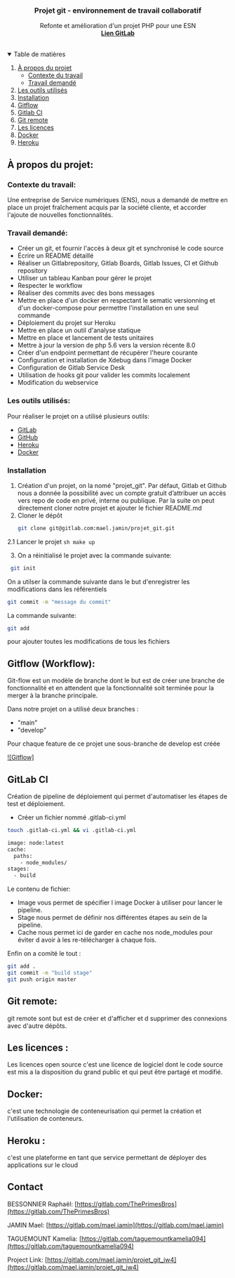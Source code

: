 <p align="center">
  <h3 align="center">Projet git - environnement de travail collaboratif</h3>

  <p align="center">
    Refonte et amélioration d'un projet PHP pour une ESN
    <br />
    <a href="https://gitlab.com/mael.jamin/projet_git_iw4"><strong>Lien GitLab  </strong></a>
    <br />
    <br />
    

  </p>
</p>



<details open="open">
  <summary>Table de matières  </summary>
  <ol>
    <li>
      <a href="#about-the-project">À propos du projet</a>
      <ul>
        <li><a href="#Contexte du travail">Contexte du travail</a></li>
      </ul>
      <ul>
        <li><a href="#Tarvail demandé">Travail demandé</a></li>
      </ul>
    </li>
    <li> <a href="#les outils utilisé">Les outils utilisés </a></li>
    <li> <a href="#Installation">Installation </a></li>
    <li><a href="#Gitflow">Gitflow</a></li>
    <li><a href="#Gitlab CI">Gitlab CI</a></li>
    <li><a href="#Git remote">Git remote</a></li>
    <li><a href="#Les licences">Les licences</a></li>
    <li><a href="#Docker">Docker</a></li>
    <li><a href="#Php Apache">Heroku</a></li>
        
   
  </ol>
</details>



## À propos du projet:
### Contexte du travail: 


 Une entreprise de Service numériques (ENS), nous a demandé de mettre en place un projet fraîchement acquis par la société cliente, et accorder l'ajoute 
 de nouvelles fonctionnalités.   

### Travail demandé:
* Créer un git, et fournir l'accès à deux git et synchronisé le code source
* Écrire un README détaillé 
* Réaliser un Gitlabrepository, Gitlab Boards, Gitlab Issues, CI et Github repository 
* Utiliser un tableau Kanban pour gérer le projet
* Respecter le workflow
* Réaliser des commits avec des bons messages
* Mettre en place d'un docker en respectant le sematic versionning et d'un docker-compose pour permettre l'installation en une seul commande 
* Déploiement du projet sur Heroku 
* Mettre en place un outil d'analyse statique 
* Mettre en place et lancement de tests unitaires 
* Mettre à jour la version de php 5.6 vers la version récente 8.0
* Créer d'un endpoint permettant de récupérer l'heure courante 
* Configuration et installation de Xdebug dans l'image Docker 
* Configuration de Gitlab Service Desk
* Utilisation de hooks git pour valider les commits localement 
* Modification du webservice 


### Les outils utilisés: 
Pour réaliser le projet on a utilisé plusieurs outils: 

* [GitLab](/https://gitlab.com)
* [GitHub](https://github.com)
* [Heroku](https://www.heroku.com)
* [Docker](https://www.docker.com/)



<!-- Installation-->
### Installation

1. Création d'un projet, on la nomé "projet_git". Par défaut, Gitlab et Github nous a donnée la possibilité avec un compte gratuit d’attribuer un accès vers repo de code en privé, interne ou publique.
Par la suite on peut directement cloner notre projet et ajouter le fichier README.md
2. Cloner le dépôt 
   ```sh
   git clone git@gitlab.com:mael.jamin/projet_git.git
   ```
2.1 Lancer le projet
	```sh
   	make up
   	```

 3.  On a réinitialisé le projet avec la commande suivante: 
 ```sh 
  git init
  ```

On a utilser la commande suivante dans le but d'enregistrer les modifications dans les référentiels 
   ```sh 
  git commit -m "message du commit"
  ```

La commande suivante: 
  ```sh 
  git add
  ```
  pour ajouter toutes les modifications de tous les fichiers

## Gitflow (Workflow): 
Git-flow est un modèle de branche dont le but est de créer une branche de fonctionnalité et en attendent que la fonctionnalité soit terminée pour la merger à la branche principale.

Dans notre projet on a utilisé deux branches : 
 - "main" 
 - "develop" 
 
Pour chaque feature de ce projet une sous-branche de develop est créée
 
 [![Gitflow]](https://ibb.co/vVthvmw)

 

<!-- GitLab CI -->
## GitLab CI
Création de pipeline de déploiement qui permet d'automatiser les étapes de test et déploiement.
- Créer un fichier nommé .gitlab-ci.yml
 ```sh
 touch .gitlab-ci.yml && vi .gitlab-ci.yml
```

```sh
image: node:latest
cache:
  paths:
    - node_modules/
stages:
  - build
```

Le contenu de fichier: 

* Image vous permet de spécifier l image Docker à utiliser pour lancer le pipeline.
* Stage nous permet de définir nos différentes étapes au sein de la pipeline.
* Cache nous permet ici de garder en cache nos node_modules pour éviter d avoir à les re-télécharger à chaque fois.

Enfin on a comité le tout :
```sh
git add .
git commit -m "build stage"
git push origin master
```



## Git remote: 
git remote sont but est de créer et d'afficher et d supprimer des connexions avec d'autre dépôts.

## Les licences : 
Les licences open source c'est une licence de logiciel dont le code source est mis a la disposition du grand public et qui peut être partagé et modifié.


## Docker: 
c'est une technologie de conteneurisation qui permet la création et l'utilisation de conteneurs. 

## Heroku : 
c'est une plateforme en tant que service permettant de déployer des applications sur le cloud 





<!-- CONTACT -->
## Contact
BESSONNIER  Raphaël: [https://gitlab.com/ThePrimesBros](https://gitlab.com/ThePrimesBros)

JAMIN Mael: [https://gitlab.com/mael.jamin](https://gitlab.com/mael.jamin)

TAGUEMOUNT Kamelia: [https://gitlab.com/taguemountkamelia094](https://gitlab.com/taguemountkamelia094)

Project Link: [https://gitlab.com/mael.jamin/projet_git_iw4](https://gitlab.com/mael.jamin/projet_git_iw4)
